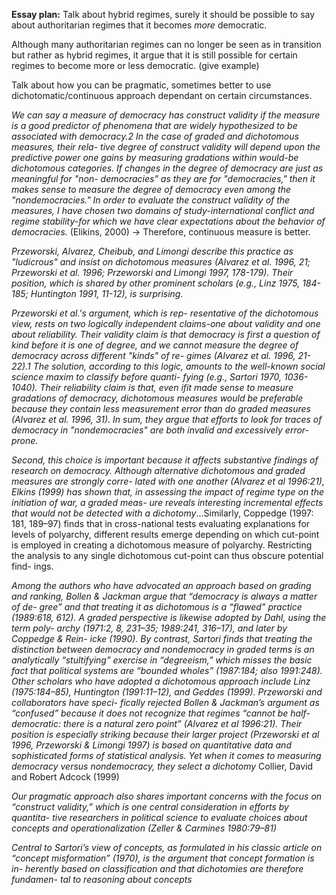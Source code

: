 **Essay plan:**
Talk about hybrid regimes, surely it should be possible to say about authoritarian regimes that it becomes *more* democratic.

Although many authoritarian regimes can no longer be seen as in transition but rather as hybrid regimes, it argue that it is still possible for certain regimes to become more or less democratic. (give example)

Talk about how you can be pragmatic, sometimes better to use dichotomatic/continuous approach dependant on certain circumstances. 

*We can say a measure of democracy has construct validity*
*if the measure is a good predictor of phenomena that are*
*widely hypothesized to be associated with democracy.2 In*
*the case of graded and dichotomous measures, their rela-*
*tive degree of construct validity will depend upon the*
*predictive power one gains by measuring gradations*
*within would-be dichotomous categories. If changes in*
*the degree of democracy are just as meaningful for "non-*
*democracies" as they are for "democracies," then it makes*
*sense to measure the degree of democracy even among*
*the "nondemocracies." In order to evaluate the construct*
*validity of the measures, I have chosen two domains of*
*study-international conflict and regime stability-for*
*which we have clear expectations about the behavior of*
*democracies.*
(Elikins, 2000)
-> Therefore, continuous measure is better.

*Przeworski, Alvarez, Cheibub, and Limongi describe this
practice as "ludicrous" and insist on dichotomous measures (Alvarez et al.
1996, 21; Przeworski et al. 1996; Przeworski and Limongi 1997, 178-179).
Their position, which is shared by other prominent scholars (e.g., Linz
1975, 184-185; Huntington 1991, 11-12), is surprising.*

*Przeworski et al.'s argument, which is rep-*
*resentative of the dichotomous view, rests on two logically independent*
*claims-one about validity and one about reliability. Their validity claim is*
*that democracy is first a question of kind before it is one of degree, and we*
*cannot measure the degree of democracy across different "kinds" of re-*
*gimes (Alvarez et al. 1996, 21-22).1 The solution, according to this logic,*
*amounts to the well-known social science maxim to classify before quanti-*
*fying (e.g., Sartori 1970, 1036-1040). Their reliability claim is that, even ifit*
*made sense to measure gradations of democracy, dichotomous measures*
*would be preferable because they contain less measurement error than do*
*graded measures (Alvarez et al. 1996, 31). In sum, they argue that efforts to
look for traces of democracy in "nondemocracies" are
both invalid and excessively error-prone.*

*Second, this choice is important because it affects substantive findings of research on democracy. Although alternative dichotomous and graded measures are strongly corre- lated with one another (Alvarez et al 1996:21), Elkins (1999) has shown that, in assessing the impact of regime type on the initiation of war, a graded meas- ure reveals interesting incremental effects that would not be detected with a dichotomy*...Similarly, Coppedge (1997: 181, 189–97) finds that in cross-national tests evaluating explanations for levels of polyarchy, different results emerge depending on which cut-point is employed in creating a dichotomous measure of polyarchy. Restricting the analysis to any single dichotomous cut-point can thus obscure potential find- ings.

*Among the authors who have advocated an approach based on grading and ranking, Bollen & Jackman argue that “democracy is always a matter of de- gree” and that treating it as dichotomous is a “flawed” practice (1989:618, 612). A graded perspective is likewise adopted by Dahl, using the term poly- archy (1971:2, 8, 231–35; 1989:241, 316–17), and later by Coppedge & Rein- icke (1990). By contrast, Sartori finds that treating the distinction between democracy and nondemocracy in graded terms is an analytically “stultifying” exercise in “degreeism,” which misses the basic fact that political systems are “bounded wholes” (1987:184; also 1991:248). Other scholars who have adopted a dichotomous approach include Linz (1975:184–85), Huntington (1991:11–12), and Geddes (1999). Przeworski and collaborators have speci- fically rejected Bollen & Jackman’s argument as “confused” because it does not recognize that regimes “cannot be half-democratic: there is a natural zero point” (Alvarez et al 1996:21). Their position is especially striking because their larger project (Przeworski et al 1996, Przeworski & Limongi 1997) is based on quantitative data and sophisticated forms of statistical analysis. Yet when it comes to measuring democracy versus nondemocracy, they select a dichotomy*
Collier, David and Robert Adcock (1999)

*Our pragmatic approach also shares important concerns with the focus on “construct validity,” which is one central consideration in efforts by quantita- tive researchers in political science to evaluate choices about concepts and operationalization (Zeller & Carmines 1980:79–81)*

*Central to Sartori’s view of concepts, as formulated in his classic article on “concept misformation” (1970), is the argument that concept formation is in- herently based on classification and that dichotomies are therefore fundamen- tal to reasoning about concepts*

